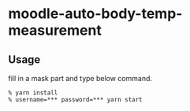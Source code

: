 # moodle-auto-body-temp-measurement

## Usage

fill in a mask part and type below command.

```shell
% yarn install
% username=*** password=*** yarn start
```
